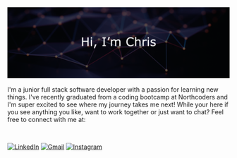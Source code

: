 <img src="./github banner.png"/>

I'm a junior full stack software developer with a passion for learning new things. I've recently graduated from a coding bootcamp at Northcoders and I'm super excited to see where my journey takes me next! While your here if you see anything you like, want to work together or just want to chat? Feel free to connect with me at:

<br>

[![LinkedIn](https://img.shields.io/badge/linkedin-%230077B5.svg?style=for-the-badge&logo=linkedin&logoColor=white)](https://www.linkedin.com/in/chris-roughley-b6176020a/?target=_blank)
[![Gmail](https://img.shields.io/badge/Email-D14836?style=for-the-badge&logo=gmail&logoColor=white)](mailto:chris.roughley@ntlworld.com?subject=%20Github)
[![Instagram](https://img.shields.io/badge/roughersCLR-%23E4405F.svg?style=for-the-badge&logo=Instagram&logoColor=white)](https://www.instagram.com/roughersclr/?hl=en)


<!--
**chrisroughley/chrisroughley** is a ✨ _special_ ✨ repository because its `README.md` (this file) appears on your GitHub profile.

Here are some ideas to get you started:

- 🔭 I’m currently working on ...
- 🌱 I’m currently learning ...
- 👯 I’m looking to collaborate on ...
- 🤔 I’m looking for help with ...
- 💬 Ask me about ...
- 📫 How to reach me: ...
- 😄 Pronouns: ...
- ⚡ Fun fact: ...
-->
